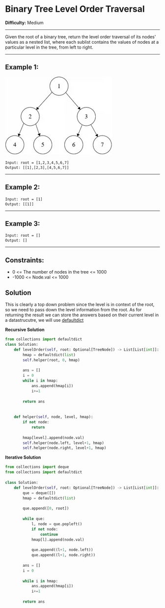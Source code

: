 # Binary Tree Level Order Traversal

**Difficulty:** Medium

---

Given the root of a binary tree, return the level order traversal of its nodes'
values as a nested list, where each sublist contains the values of nodes at a
particular level in the tree, from left to right.

---

## Example 1:

![](./images/2025-07-22-09-10-50.png)

```
Input: root = [1,2,3,4,5,6,7]
Output: [[1],[2,3],[4,5,6,7]]
```

---

## Example 2:

```
Input: root = [1]
Output: [[1]]
```

---

## Example 3:

```
Input: root = []
Output: []
```

---

## Constraints:

- 0 <= The number of nodes in the tree <= 1000
- -1000 <= Node.val <= 1000

## Solution

This is clearly a top down problem since the level is in context of the root, so
we need to pass down the level information from the root. As for returning the
result we can store the answers based on their current level in a datastrucutre,
we will use
[defaultdict](../Problem%20Solving%20Tips/python-for-prob-solving.md#data-strucutres-in-python)

**Recursive Solution**

```python
from collections import defaultdict
class Solution:
    def levelOrder(self, root: Optional[TreeNode]) -> List[List[int]]:
        hmap = defaultdict(list)
        self.helper(root, 0, hmap)

        ans = []
        i = 0
        while i in hmap:
            ans.append(hmap[i])
            i+=1

        return ans


    def helper(self, node, level, hmap):
        if not node:
            return

        hmap[level].append(node.val)
        self.helper(node.left, level+1, hmap)
        self.helper(node.right, level+1, hmap)
```

**Iterative Solution**

```python
from collections import deque
from collections import defaultdict

class Solution:
    def levelOrder(self, root: Optional[TreeNode]) -> List[List[int]]:
        que = deque([])
        hmap = defaultdict(list)

        que.append([0, root])

        while que:
            l, node = que.popleft()
            if not node:
                continue
            hmap[l].append(node.val)

            que.append((l+1, node.left))
            que.append((l+1, node.right))

        ans = []
        i = 0

        while i in hmap:
            ans.append(hmap[i])
            i+=1

        return ans

```
